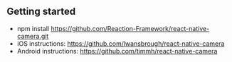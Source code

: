 ## Getting started

* npm install https://github.com/Reaction-Framework/react-native-camera.git
* iOS instructions: https://github.com/lwansbrough/react-native-camera
* Android instructions: https://github.com/timmh/react-native-camera
